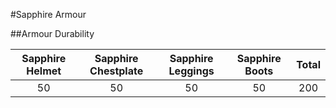 #Sapphire Armour

##Armour Durability

| Sapphire Helmet   | Sapphire Chestplate  | Sapphire Leggings | Sapphire Boots | Total |
|:-----------------:|:-----------------:|:----------------:|:------------:|:-----:|
| 50 | 50 | 50 | 50 | 200 |
